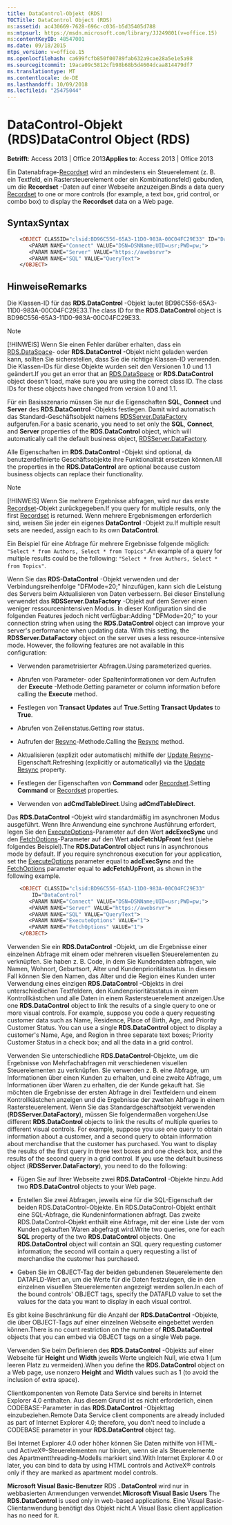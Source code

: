 ```yaml
---
title: DataControl-Objekt (RDS)
TOCTitle: DataControl Object (RDS)
ms:assetid: ac430669-7628-696c-c036-b5d35405d788
ms:mtpsurl: https://msdn.microsoft.com/library/JJ249801(v=office.15)
ms:contentKeyID: 48547001
ms.date: 09/18/2015
mtps_version: v=office.15
ms.openlocfilehash: ca699fcfb850f00789fab632a9cae28a5e1e5a98
ms.sourcegitcommit: 19aca09c5812cfb98b68b5d4604dcaa814479df7
ms.translationtype: MT
ms.contentlocale: de-DE
ms.lasthandoff: 10/09/2018
ms.locfileid: "25475044"
---
```

# <a name="datacontrol-object-rds"></a><span data-ttu-id="555b8-102">DataControl-Objekt (RDS)</span><span class="sxs-lookup"><span data-stu-id="555b8-102">DataControl Object (RDS)</span></span>

<span data-ttu-id="555b8-103">**Betrifft**: Access 2013 | Office 2013</span><span class="sxs-lookup"><span data-stu-id="555b8-103">**Applies to**: Access 2013 | Office 2013</span></span>

<span data-ttu-id="555b8-104">Ein Datenabfrage-[Recordset](recordset-object-ado.md) wird an mindestens ein Steuerelement (z. B. ein Textfeld, ein Rastersteuerelement oder ein Kombinationsfeld) gebunden, um die **Recordset** -Daten auf einer Webseite anzuzeigen.</span><span class="sxs-lookup"><span data-stu-id="555b8-104">Binds a data query [Recordset](recordset-object-ado.md) to one or more controls (for example, a text box, grid control, or combo box) to display the **Recordset** data on a Web page.</span></span>

## <a name="syntax"></a><span data-ttu-id="555b8-105">Syntax</span><span class="sxs-lookup"><span data-stu-id="555b8-105">Syntax</span></span>

```vb
    <OBJECT CLASSID="clsid:BD96C556-65A3-11D0-983A-00C04FC29E33" ID="DataControl"
       <PARAM NAME="Connect" VALUE="DSN=DSNName;UID=usr;PWD=pw;">
       <PARAM NAME="Server" VALUE="https://awebsrvr">
       <PARAM NAME="SQL" VALUE="QueryText">
    </OBJECT>
```

## <a name="remarks"></a><span data-ttu-id="555b8-106">Hinweise</span><span class="sxs-lookup"><span data-stu-id="555b8-106">Remarks</span></span>

<span data-ttu-id="555b8-107">Die Klassen-ID für das **RDS.DataControl** -Objekt lautet BD96C556-65A3-11D0-983A-00C04FC29E33.</span><span class="sxs-lookup"><span data-stu-id="555b8-107">The class ID for the **RDS.DataControl** object is BD96C556-65A3-11D0-983A-00C04FC29E33.</span></span>

> [!NOTE]
> <span data-ttu-id="555b8-p101">[!HINWEIS] Wenn Sie einen Fehler darüber erhalten, dass ein [RDS.DataSpace](dataspace-object-rds.md)- oder **RDS.DataControl** -Objekt nicht geladen werden kann, sollten Sie sicherstellen, dass Sie die richtige Klassen-ID verwenden. Die Klassen-IDs für diese Objekte wurden seit den Versionen 1.0 und 1.1 geändert.</span><span class="sxs-lookup"><span data-stu-id="555b8-p101">If you get an error that an [RDS.DataSpace](dataspace-object-rds.md) or **RDS.DataControl** object doesn't load, make sure you are using the correct class ID. The class IDs for these objects have changed from version 1.0 and 1.1.</span></span>

<span data-ttu-id="555b8-110">Für ein Basisszenario müssen Sie nur die Eigenschaften **SQL**, **Connect** und **Server** des **RDS.DataControl** -Objekts festlegen. Damit wird automatisch das Standard-Geschäftsobjekt namens [RDSServer.DataFactory](datafactory-object-rdsserver.md) aufgerufen.</span><span class="sxs-lookup"><span data-stu-id="555b8-110">For a basic scenario, you need to set only the **SQL**, **Connect**, and **Server** properties of the **RDS.DataControl** object, which will automatically call the default business object, [RDSServer.DataFactory](datafactory-object-rdsserver.md).</span></span>

<span data-ttu-id="555b8-111">Alle Eigenschaften im **RDS.DataControl** -Objekt sind optional, da benutzerdefinierte Geschäftsobjekte ihre Funktionalität ersetzen können.</span><span class="sxs-lookup"><span data-stu-id="555b8-111">All the properties in the **RDS.DataControl** are optional because custom business objects can replace their functionality.</span></span>

> [!NOTE]
> <span data-ttu-id="555b8-112">[!HINWEIS] Wenn Sie mehrere Ergebnisse abfragen, wird nur das erste [Recordset](recordset-object-ado.md)-Objekt zurückgegeben.</span><span class="sxs-lookup"><span data-stu-id="555b8-112">If you query for multiple results, only the first [Recordset](recordset-object-ado.md) is returned.</span></span> <span data-ttu-id="555b8-113">Wenn mehrere Ergebnismengen erforderlich sind, weisen Sie jeder ein eigenes **DataControl** -Objekt zu.</span><span class="sxs-lookup"><span data-stu-id="555b8-113">If multiple result sets are needed, assign each to its own **DataControl**.</span></span> 
> 
> <span data-ttu-id="555b8-114">Ein Beispiel für eine Abfrage für mehrere Ergebnisse folgende möglich: `"Select * from Authors, Select * from Topics"`.</span><span class="sxs-lookup"><span data-stu-id="555b8-114">An example of a query for multiple results could be the following: `"Select * from Authors, Select * from Topics"`.</span></span>

<span data-ttu-id="555b8-p103">Wenn Sie das **RDS-DataControl** -Objekt verwenden und der Verbindungsreihenfolge "DFMode=20;" hinzufügen, kann sich die Leistung des Servers beim Aktualisieren von Daten verbessern. Bei dieser Einstellung verwendet das **RDSServer.DataFactory** -Objekt auf dem Server einen weniger ressourcenintensiven Modus. In dieser Konfiguration sind die folgenden Features jedoch nicht verfügbar:</span><span class="sxs-lookup"><span data-stu-id="555b8-p103">Adding "DFMode=20;" to your connection string when using the **RDS.DataControl** object can improve your server's performance when updating data. With this setting, the **RDSServer.DataFactory** object on the server uses a less resource-intensive mode. However, the following features are not available in this configuration:</span></span>

  - <span data-ttu-id="555b8-118">Verwenden parametrisierter Abfragen.</span><span class="sxs-lookup"><span data-stu-id="555b8-118">Using parameterized queries.</span></span>

  - <span data-ttu-id="555b8-119">Abrufen von Parameter- oder Spalteninformationen vor dem Aufrufen der **Execute** -Methode.</span><span class="sxs-lookup"><span data-stu-id="555b8-119">Getting parameter or column information before calling the **Execute** method.</span></span>

  - <span data-ttu-id="555b8-120">Festlegen von **Transact Updates** auf **True**.</span><span class="sxs-lookup"><span data-stu-id="555b8-120">Setting **Transact Updates** to **True**.</span></span>

  - <span data-ttu-id="555b8-121">Abrufen von Zeilenstatus.</span><span class="sxs-lookup"><span data-stu-id="555b8-121">Getting row status.</span></span>

  - <span data-ttu-id="555b8-122">Aufrufen der [Resync](resync-method-ado.md)-Methode.</span><span class="sxs-lookup"><span data-stu-id="555b8-122">Calling the [Resync](resync-method-ado.md) method.</span></span>

  - <span data-ttu-id="555b8-123">Aktualisieren (explizit oder automatisch) mithilfe der [Update Resync](update-resync-property-dynamic-ado.md)-Eigenschaft.</span><span class="sxs-lookup"><span data-stu-id="555b8-123">Refreshing (explicitly or automatically) via the [Update Resync](update-resync-property-dynamic-ado.md) property.</span></span>

  - <span data-ttu-id="555b8-124">Festlegen der Eigenschaften von **Command** oder [Recordset](recordset-sourcerecordset-properties-rds.md).</span><span class="sxs-lookup"><span data-stu-id="555b8-124">Setting **Command** or [Recordset](recordset-sourcerecordset-properties-rds.md) properties.</span></span>

  - <span data-ttu-id="555b8-125">Verwenden von **adCmdTableDirect**.</span><span class="sxs-lookup"><span data-stu-id="555b8-125">Using **adCmdTableDirect**.</span></span>

<span data-ttu-id="555b8-p104">Das **RDS.DataControl** -Objekt wird standardmäßig im asynchronen Modus ausgeführt. Wenn Ihre Anwendung eine synchrone Ausführung erfordert, legen Sie den [ExecuteOptions](executeoptions-property-rds.md)-Parameter auf den Wert **adcExecSync** und den [FetchOptions](fetchoptions-property-rds.md)-Parameter auf den Wert **adcFetchUpFront** fest (siehe folgendes Beispiel).</span><span class="sxs-lookup"><span data-stu-id="555b8-p104">The **RDS.DataControl** object runs in asynchronous mode by default. If you require synchronous execution for your application, set the [ExecuteOptions](executeoptions-property-rds.md) parameter equal to **adcExecSync** and the [FetchOptions](fetchoptions-property-rds.md) parameter equal to **adcFetchUpFront**, as shown in the following example.</span></span>

```vb
    <OBJECT CLASSID="clsid:BD96C556-65A3-11D0-983A-00C04FC29E33" 
        ID="DataControl"
       <PARAM NAME="Connect" VALUE="DSN=DSNName;UID=usr;PWD=pw;">
       <PARAM NAME="Server" VALUE="https://awebsrvr">
       <PARAM NAME="SQL" VALUE="QueryText">
       <PARAM NAME="ExecuteOptions" VALUE="1">
       <PARAM NAME="FetchOptions" VALUE="1">
    </OBJECT>
```

<span data-ttu-id="555b8-p105">Verwenden Sie ein **RDS.DataControl** -Objekt, um die Ergebnisse einer einzelnen Abfrage mit einem oder mehreren visuellen Steuerelementen zu verknüpfen. Sie haben z. B. Code, in dem Sie Kundendaten abfragen, wie Namen, Wohnort, Geburtsort, Alter und Kundenprioritätsstatus. In diesem Fall können Sie den Namen, das Alter und die Region eines Kunden unter Verwendung eines einzigen **RDS.DataControl** -Objekts in drei unterschiedlichen Textfeldern, den Kundenprioritätsstatus in einem Kontrollkästchen und alle Daten in einem Rastersteuerelement anzeigen.</span><span class="sxs-lookup"><span data-stu-id="555b8-p105">Use one **RDS.DataControl** object to link the results of a single query to one or more visual controls. For example, suppose you code a query requesting customer data such as Name, Residence, Place of Birth, Age, and Priority Customer Status. You can use a single **RDS.DataControl** object to display a customer's Name, Age, and Region in three separate text boxes; Priority Customer Status in a check box; and all the data in a grid control.</span></span>

<span data-ttu-id="555b8-p106">Verwenden Sie unterschiedliche **RDS.DataControl**-Objekte, um die Ergebnisse von Mehrfachabfragen mit verschiedenen visuellen Steuerelementen zu verknüpfen. Sie verwenden z. B. eine Abfrage, um Informationen über einen Kunden zu erhalten, und eine zweite Abfrage, um Informationen über Waren zu erhalten, die der Kunde gekauft hat. Sie möchten die Ergebnisse der ersten Abfrage in drei Textfeldern und einem Kontrollkästchen anzeigen und die Ergebnisse der zweiten Abfrage in einem Rastersteuerelement. Wenn Sie das Standardgeschäftsobjekt verwenden (**RDSServer.DataFactory**), müssen Sie folgendermaßen vorgehen:</span><span class="sxs-lookup"><span data-stu-id="555b8-p106">Use different **RDS.DataControl** objects to link the results of multiple queries to different visual controls. For example, suppose you use one query to obtain information about a customer, and a second query to obtain information about merchandise that the customer has purchased. You want to display the results of the first query in three text boxes and one check box, and the results of the second query in a grid control. If you use the default business object (**RDSServer.DataFactory**), you need to do the following:</span></span>

  - <span data-ttu-id="555b8-135">Fügen Sie auf Ihrer Webseite zwei **RDS.DataControl** -Objekte hinzu.</span><span class="sxs-lookup"><span data-stu-id="555b8-135">Add two **RDS.DataControl** objects to your Web page.</span></span>

  - <span data-ttu-id="555b8-p107">Erstellen Sie zwei Abfragen, jeweils eine für die SQL-Eigenschaft der beiden RDS.DataControl-Objekte. Ein RDS.DataControl-Objekt enthält eine SQL-Abfrage, die Kundeninformationen abfragt. Das zweite RDS.DataControl-Objekt enthält eine Abfrage, mit der eine Liste der vom Kunden gekauften Waren abgefragt wird.</span><span class="sxs-lookup"><span data-stu-id="555b8-p107">Write two queries, one for each **SQL** property of the two **RDS.DataControl** objects. One **RDS.DataControl** object will contain an SQL query requesting customer information; the second will contain a query requesting a list of merchandise the customer has purchased.</span></span>

  - <span data-ttu-id="555b8-138">Geben Sie im OBJECT-Tag der beiden gebundenen Steuerelemente den DATAFLD-Wert an, um die Werte für die Daten festzulegen, die in den einzelnen visuellen Steuerelementen angezeigt werden sollen.</span><span class="sxs-lookup"><span data-stu-id="555b8-138">In each of the bound controls' OBJECT tags, specify the DATAFLD value to set the values for the data you want to display in each visual control.</span></span>

<span data-ttu-id="555b8-139">Es gibt keine Beschränkung für die Anzahl der **RDS.DataControl** -Objekte, die über OBJECT-Tags auf einer einzelnen Webseite eingebettet werden können.</span><span class="sxs-lookup"><span data-stu-id="555b8-139">There is no count restriction on the number of **RDS.DataControl** objects that you can embed via OBJECT tags on a single Web page.</span></span>

<span data-ttu-id="555b8-140">Verwenden Sie beim Definieren des **RDS.DataControl** -Objekts auf einer Webseite für **Height** und **Width** jeweils Werte ungleich Null, wie etwa 1 (um leeren Platz zu vermeiden).</span><span class="sxs-lookup"><span data-stu-id="555b8-140">When you define the **RDS.DataControl** object on a Web page, use nonzero **Height** and **Width** values such as 1 (to avoid the inclusion of extra space).</span></span>

<span data-ttu-id="555b8-141">Clientkomponenten von Remote Data Service sind bereits in Internet Explorer 4.0 enthalten. Aus diesem Grund ist es nicht erforderlich, einen CODEBASE-Parameter in das **RDS.DataControl** -Objekttag einzubeziehen.</span><span class="sxs-lookup"><span data-stu-id="555b8-141">Remote Data Service client components are already included as part of Internet Explorer 4.0; therefore, you don't need to include a CODEBASE parameter in your **RDS.DataControl** object tag.</span></span>

<span data-ttu-id="555b8-142">Bei Internet Explorer 4.0 oder höher können Sie Daten mithilfe von HTML- und ActiveX®-Steuerelementen nur binden, wenn sie als Steuerelemente des Apartmentthreading-Modells markiert sind.</span><span class="sxs-lookup"><span data-stu-id="555b8-142">With Internet Explorer 4.0 or later, you can bind to data by using HTML controls and ActiveX® controls only if they are marked as apartment model controls.</span></span>

<span data-ttu-id="555b8-143">**Microsoft Visual Basic-Benutzer** RDS **. DataControl** wird nur in webbasierten Anwendungen verwendet.</span><span class="sxs-lookup"><span data-stu-id="555b8-143">**Microsoft Visual Basic Users** The **RDS.DataControl** is used only in web-based applications.</span></span> <span data-ttu-id="555b8-144">Eine Visual Basic-Clientanwendung benötigt das Objekt nicht.</span><span class="sxs-lookup"><span data-stu-id="555b8-144">A Visual Basic client application has no need for it.</span></span>

